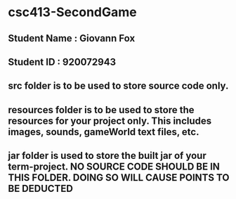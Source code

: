 # csc413-SecondGame

## Student Name  : Giovann Fox
## Student ID    : 920072943


## src folder is to be used to store source code only.

## resources folder is to be used to store the resources for your project only. This includes images, sounds, gameWorld text files, etc.

## jar folder is used to store the built jar of your term-project. NO SOURCE CODE SHOULD BE IN THIS FOLDER. DOING SO WILL CAUSE POINTS TO BE DEDUCTED
